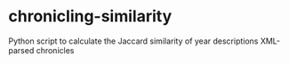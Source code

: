 # chronicling-similarity
Python script to calculate the Jaccard similarity of year descriptions XML-parsed chronicles
